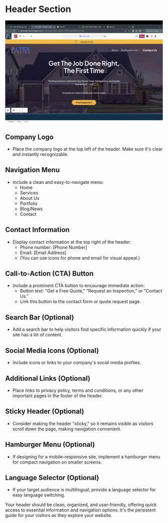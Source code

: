 # Header Section
![Homepage](image.jpg)
## Company Logo
- Place the company logo at the top left of the header. Make sure it's clear and instantly recognizable.

## Navigation Menu
- Include a clean and easy-to-navigate menu:
  - Home
  - Services
  - About Us
  - Portfolio
  - Blog/News
  - Contact

## Contact Information
- Display contact information at the top right of the header:
  - Phone number: [Phone Number]
  - Email: [Email Address]
  - (You can use icons for phone and email for visual appeal.)

## Call-to-Action (CTA) Button
- Include a prominent CTA button to encourage immediate action:
  - Button text: "Get a Free Quote," "Request an Inspection," or "Contact Us."
  - Link this button to the contact form or quote request page.

## Search Bar (Optional)
- Add a search bar to help visitors find specific information quickly if your site has a lot of content.

## Social Media Icons (Optional)
- Include icons or links to your company's social media profiles.

## Additional Links (Optional)
- Place links to privacy policy, terms and conditions, or any other important pages in the footer of the header.

## Sticky Header (Optional)
- Consider making the header "sticky," so it remains visible as visitors scroll down the page, making navigation convenient.

## Hamburger Menu (Optional)
- If designing for a mobile-responsive site, implement a hamburger menu for compact navigation on smaller screens.

## Language Selector (Optional)
- If your target audience is multilingual, provide a language selector for easy language switching.

Your header should be clean, organized, and user-friendly, offering quick access to essential information and navigation options. It's the persistent guide for your visitors as they explore your website.
